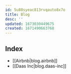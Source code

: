 ```yaml
---
id: 5u88syeac813rvqauto8x7o
title: Blog
desc: ''
updated: 1673030449675
created: 1671490663768
---
```

## Index
- [[Airbnb|blog.airbnb]]
- [[Daas Inc|blog.daas-inc]]